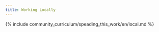 ```yaml
---
title: Working Locally
---
```



{% include community_curriculum/speading_this_work/en/local.md %}
